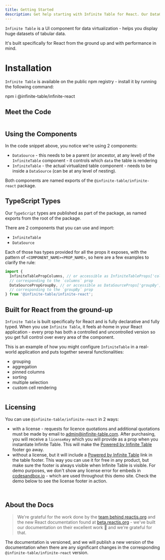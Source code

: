 ```yaml
---
title: Getting Started
description: Get help starting with Infinite Table for React. Our DataGrid component helps with sorting, filtering, row/column grouping, pivoting, aggregations ...
---
```


`Infinite Table` is a UI component for data virtualization - helps you display huge datasets of tabular data.

It's built specifically for React from the ground up and with performance in mind.

# Installation

`Infinite Table` is available on the public npm registry - install it by running the following command:

<TerminalBlock>
npm i @infinite-table/infinite-react
</TerminalBlock>

## Meet the Code

<Sandpack>

```ts file=meet-the-code.page.tsx

```

</Sandpack>

## Using the Components

In the code snippet above, you notice we're using 2 components:

- `DataSource` - this needs to be a parent (or ancestor, at any level) of the `InfiniteTable` component - it controls which `data` the table is rendering
- `InfiniteTable` - the actual virtualized table component - needs to be inside a `DataSource` (can be at any level of nesting).

Both components are named exports of the `@infinite-table/infinite-react` package.

## TypeScript Types

Our `TypeScript` types are published as part of the package, as named exports from the root of the package.

There are 2 components that you can use and import:

- `InfiniteTable`
- `DataSource`

Each of those has types provided for all the props it exposes, with the pattern of `<COMPONENT_NAME><PROP_NAME>`, so here are a few examples to clarify the rule:

```ts
import {
  InfiniteTablePropColumns, // or accessible as InfiniteTableProps['columns']
  // corresponding to the `columns` prop
  DataSourcePropGroupBy, // or accessible as DataSourceProps['groupBy']
  // corresponding to the `groupBy` prop
} from '@infinite-table/infinite-react';
```

## Built for React from the ground-up

`Infinite Table` is built specifically for React and is fully declarative and fully typed. When you use `Infinite Table`, it feels at-home in your React application - every prop has both a controlled and uncontrolled version so you get full control over every area of the component.


<Sandpack>

<Description>

This is an example of how you might configure `InfiniteTable` in a real-world application and puts together several functionalities:
 * grouping
 * aggregation
 * pinned columns
 * sorting
 * multiple selection
 * custom cell rendering
 
</Description>

```ts file=full-demo.page.tsx

```

</Sandpack>


## Licensing

You can use `@infinite-table/infinite-react` in 2 ways:

- with a license - requests for licence quotations and additional quotations must be made by email to admin@infinite-table.com. After purchasing, you will receive a `licenseKey` which you will provide as a prop when you instantiate Infinite Table. This will make the [Powered by Infinite Table](infinite-table.com) footer go away.
- without a license, but it will include a [Powered by Infinite Table](infinite-table.com) link in the table footer. This way you can use it for free in any product, but make sure the footer is always visible when Infinite Table is visible. For demo purposes, we don't show any license error for embeds in [codesandbox.io](https://codesandbox.io) - which are used throughout this demo site. Check the demo below to see the license footer in action.

<Sandpack title="Invalid License Demo">

```ts file=invalid-license.page.tsx

```

```ts file=data.tsx

```

</Sandpack>

## About the Docs

> We're grateful for the work done by the [team behind reactjs.org](https://github.com/reactjs/reactjs.org) and the new React documentation found at [beta.reactjs.org](https://beta.reactjs.org/) - we've built our documentation on their excellent work 🙏 and we're grateful for that.

The documentation is versioned, and we will publish a new version of the documentation when there are any significant changes in the corresponding `@infinite-table/infinite-react` version.
